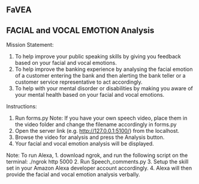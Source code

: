 ## FaVEA
## FACIAL and VOCAL EMOTION Analysis ####

Mission Statement:
1. To help improve your public speaking skills by giving you feedback based on your facial and vocal emotions.
2. To help improve the banking experience by analysing the facial emotion of a customer entering the bank and then alerting
the bank teller or a customer service representative to act accordingly.
3. To help with your mental disorder or disabilities by making you aware of your mental health based on your facial and
vocal emotions. 

Instructions:
1. Run forms.py
Note: If you have your own speech video, place them in the video folder and change the filename accordingly in forms.py
2. Open the server link (e.g. http://127.0.0.1:5100/) from the localhost.
3. Browse the video for analysis and press the Analysis button.
4. Your facial and vocal emotion analysis will be displayed.

Note: To run Alexa,
    1. download ngrok, and run the following script on the terminal:
                    ./ngrok http 5000
    2. Run Speech_comments.py
    3. Setup the skill set in your Amazon Alexa developer account accordingly.
    4. Alexa will then provide the facial and vocal emotion analysis verbally.
